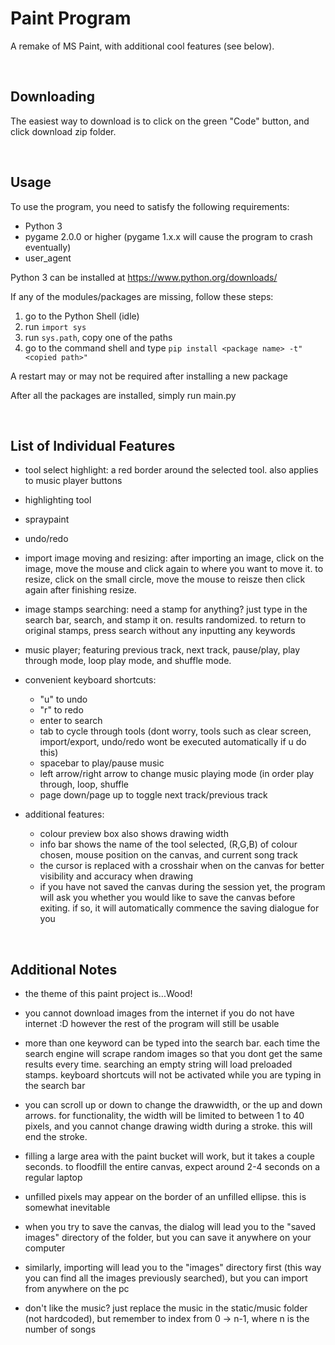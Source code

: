 # Paint Program
A remake of MS Paint, with additional cool features (see below).

<br>

## Downloading
The easiest way to download is to click on the green "Code" button, and click download zip folder.

<br>

## Usage
To use the program, you need to satisfy the following requirements:
* Python 3
* pygame 2.0.0 or higher (pygame 1.x.x will cause the program to crash eventually)
* user_agent

Python 3 can be installed at https://www.python.org/downloads/

If any of the modules/packages are missing, follow these steps:
1. go to the Python Shell (idle)
2. run `import sys`
3. run `sys.path`, copy one of the paths
4. go to the command shell and type `pip install <package name> -t"<copied path>"`
    
A restart may or may not be required after installing a new package

After all the packages are installed, simply run main.py

<br>

## List of Individual Features

* tool select highlight: a red border around the selected tool. also applies to music player buttons

* highlighting tool

* spraypaint

* undo/redo

* import image moving and resizing: after importing an image, click on the image, move the mouse and click again to where you want to move it. to resize, click on the small circle, move the mouse to reisze then click again after finishing resize.

* image stamps searching: need a stamp for anything? just type in the search bar, search, and stamp it on. results randomized. to return to original stamps, press search without any inputting any keywords
    
* music player; featuring previous track, next track, pause/play, play through mode, loop play mode, and shuffle mode. 
    
* convenient keyboard shortcuts:
    * "u" to undo
    * "r" to redo
    * enter to search
    * tab to cycle through tools (dont worry, tools such as clear screen, import/export, undo/redo wont be executed automatically if u do this)
    * spacebar to play/pause music
    * left arrow/right arrow to change music playing mode (in order play through, loop, shuffle
    * page down/page up to toggle next track/previous track

* additional features:
    * colour preview box also shows drawing width
    * info bar shows the name of the tool selected, (R,G,B) of colour chosen, mouse position on the canvas, and current song track
    * the cursor is replaced with a crosshair when on the canvas for better visibility and accuracy when drawing
    * if you have not saved the canvas during the session yet, the program will ask you whether you would like to save the canvas before exiting. if so, it will automatically         commence the saving dialogue for you

<br>

## Additional Notes

* the theme of this paint project is...Wood!

* you cannot download images from the internet if you do not have internet :D however the rest of the program will still be usable

* more than one keyword can be typed into the search bar. each time the search engine will scrape random images so that you dont get the same results every time. searching an empty string will load preloaded stamps. keyboard shortcuts will not be activated while you are typing in the search bar

* you can scroll up or down to change the drawwidth, or the up and down arrows. for functionality, the width will be limited to between 1 to 40 pixels, and you cannot change drawing width during a stroke. this will end the stroke.

* filling a large area with the paint bucket will work, but it takes a couple seconds. to floodfill the entire canvas, expect around 2-4 seconds on a regular laptop

* unfilled pixels may appear on the border of an unfilled ellipse. this is somewhat inevitable

* when you try to save the canvas, the dialog will lead you to the "saved images" directory of the folder, but you can save it anywhere on your computer

* similarly, importing will lead you to the "images" directory first (this way you can find all the images previously searched), but you can import from anywhere on the pc

* don't like the music? just replace the music in the static/music folder (not hardcoded), but remember to index from 0 -> n-1, where n is the number of songs
